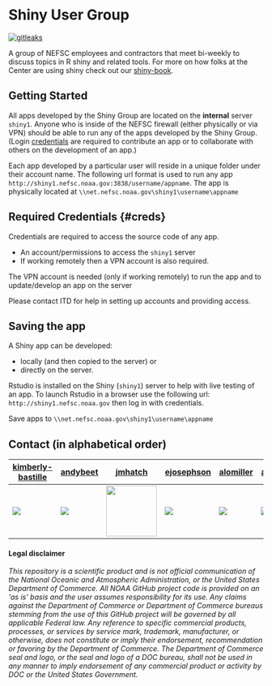 # Shiny User Group

[![gitleaks](https://github.com/NEFSC/Shiny-User-Group/actions/workflows/secretScan.yml/badge.svg)](https://github.com/NEFSC/Shiny-User-Group/actions/workflows/secretScan.yml)

A group of NEFSC employees and contractors that meet bi-weekly to discuss topics in R shiny and related tools. For more on how folks at the Center are using shiny check out our [shiny-book](https://nefsc.github.io/NEFSC-shiny-book/). 


## Getting Started

All apps developed by the Shiny Group are located on the **internal** server `shiny1`. Anyone who is inside of the NEFSC firewall (either physically or via VPN) should be able to run any of the apps developed by the Shiny Group. (Login [credentials](#creds) are required to contribute an app or to collaborate with others on the development of an app.) 

Each app developed by a particular user will reside in a unique folder under their account name. The following url format is used to run any app `http://shiny1.nefsc.noaa.gov:3838/username/appname`. The app is physically located at `\\net.nefsc.noaa.gov\shiny1\username\appname` 

## Required Credentials {#creds}

Credentials are required to access the source code of any app.

* An account/permissions to access the `shiny1` server
* If working remotely then a VPN account is also required.

The VPN account is needed (only if working remotely) to run the app and to update/develop an app on the server

Please contact ITD for help in setting up accounts and providing access.

## Saving the app

A Shiny app can be developed:

* locally (and then copied to the server) or
* directly on the server. 

Rstudio is installed on the Shiny (`shiny1`) server to help with live testing of an app. To launch Rstudio in a browser use the following url: `http://shiny1.nefsc.noaa.gov` then log in with credentials.

Save apps to `\\net.nefsc.noaa.gov\shiny1\username\appname`


## Contact (in alphabetical order)

| [kimberly-bastille](https://github.com/kimberly-bastille) | [andybeet](https://github.com/andybeet) | [jmhatch](https://github.com/jmhatch) | [ejosephson](https://github.com/ejosephson) | [alomiller](https://github.com/alomiller) | [atyrell3](https://github.com/atyrell3) |
|---|---|---|---|---|---|
<img src = "https://avatars.githubusercontent.com/u/39955661?s=100&v=4" > | <img src = "https://avatars1.githubusercontent.com/u/22455149?s=100&v=4" > | <img src = "https://avatars.githubusercontent.com/u/35869229?s=100&v=4" width = "100" height = "100" > | <img src = "https://avatars.githubusercontent.com/u/77019097?s=100&v=4"> | <img src = "https://avatars.githubusercontent.com/u/11235095?s=100&v=4" > | <img src = "https://avatars.githubusercontent.com/u/77738923?s=100&v=4" > ||



#### Legal disclaimer

*This repository is a scientific product and is not official
communication of the National Oceanic and Atmospheric Administration, or
the United States Department of Commerce. All NOAA GitHub project code
is provided on an 'as is' basis and the user assumes responsibility for
its use. Any claims against the Department of Commerce or Department of
Commerce bureaus stemming from the use of this GitHub project will be
governed by all applicable Federal law. Any reference to specific
commercial products, processes, or services by service mark, trademark,
manufacturer, or otherwise, does not constitute or imply their
endorsement, recommendation or favoring by the Department of Commerce.
The Department of Commerce seal and logo, or the seal and logo of a DOC
bureau, shall not be used in any manner to imply endorsement of any
commercial product or activity by DOC or the United States Government.*
